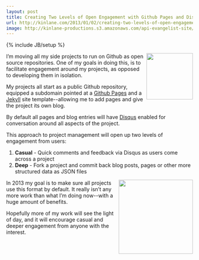 ```yaml
---
layout: post
title: Creating Two Levels of Open Engagement with Github Pages and Disqus
url: http://kinlane.com/2013/01/02/creating-two-levels-of-open-engagement-with-github-pages-and-disqus/
image: http://kinlane-productions.s3.amazonaws.com/api-evangelist-site/blog/github-logo-basic.png
---
```

{% include JB/setup %}
<p>
     <img src="https://s3.amazonaws.com/kinlane-productions/api-evangelist/github/github-logo.png"  width="125" align="right" />
</p>
<p>
     I’m moving all my side projects to run on Github as open source repositories. One of my goals in doing this, is to facilitate engagement around my projects, as opposed to developing them in isolation.
</p>
<p>
     My projects all start as a public Github repository, equipped a subdomain pointed at a <a title="Github Pages" href="http://pages.github.com/">Github Pages</a> and a <a href="https://github.com/mojombo/jekyll">Jekyll</a> site template--allowing me to add pages and give the project its own blog.
</p>
<p>
     By default all pages and blog entries will have <a href="http://disqus.com/">Disqus</a> enabled for conversation around all aspects of the project.  
</p>
<p>
     This approach to project management will open up two levels of engagement from users:
</p>
<ol class="mainlist">
     <li>
          <strong>Casual</strong> - Quick comments and feedback via Disqus as users come across a project
     </li>
     <li>
          <strong>Deep</strong> - Fork a project and commit back blog posts, pages or other more structured data as JSON files
     </li>
</ol>
<p>
     <img src="https://s3.amazonaws.com/kinlane-productions/api-evangelist/disqus/disqus-logo.gif"  width="200" align="right" />
</p>
<p>
     In 2013 my goal is to make sure all projects use this format by default. It really isn’t any more work than what I’m doing now--with a huge amount of benefits.
</p>
<p>
     Hopefully more of my work will see the light of day, and it will encourage casual and deeper engagement from anyone with the interest.
</p>